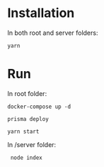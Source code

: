 # Installation

In both root and server folders:

```
yarn
```

# Run

In root folder:

```
docker-compose up -d
```

```
prisma deploy
```

```
yarn start
```

In /server folder:

```
 node index
```
